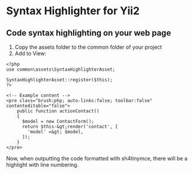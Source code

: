 Syntax Highlighter for Yii2
===============================
Code syntax highlighting on your web page
---

1. Copy the assets folder to the common folder of your project
2. Add to View:

```
<?php
use common\assets\SyntaxHighlighterAsset;

SyntaxHighlighterAsset::register($this);
?>

<!-- Example content -->
<pre class="brush:php; auto-links:false; toolbar:false" contenteditable="false">
    public function actionContact()
    {
      $model = new ContactForm();
      return $this-&gt;render('contact', [
        'model' =&gt; $model,
      ]);
    }
</pre>
```

Now, when outputting the code formatted with sh4tinymce, there will be a highlight with line numbering.
